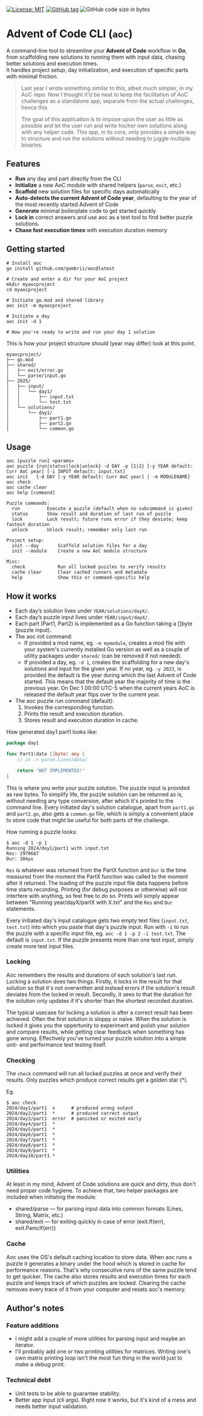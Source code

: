 [![License: MIT](https://img.shields.io/badge/License-MIT-yellow.svg)](LICENSE)
[![GitHub tag](https://img.shields.io/github/v/tag/gombrii/aoc)](https://github.com/gombrii/aoc/tags)
![GitHub code size in bytes](https://img.shields.io/github/languages/code-size/gombrii/aoc)


# Advent of Code CLI (`aoc`)

A command-line tool to streamline your **Advent of Code** workflow in **Go**, from scaffolding new solutions to running them with input data, chasing better solutions and execution times.  
It handles project setup, day initialization, and execution of specific parts with minimal friction.
> Last year I wrote something similar to this, albeit much simpler, in my AoC repo. Now I thought it'd be neat to keep the facilitation of AoC challenges as a standalone app, separate from the actual challenges, hence this.
>
> The goal of this application is to impose upon the user as little as possible and let the user run and write his/her own solutions along with any helper code. This app, in its core, only provides a simple way to structure and run the solutions without needing to juggle multiple binaries.

## Features

- **Run** any day and part directly from the CLI
- **Initialize** a new AoC module with shared helpers (`parse`, `exit`, etc.)
- **Scaffold** new solution files for specific days automatically
- **Auto-detects the current Advent of Code year**, defaulting to the year of the most recently started Advent of Code
- **Generate** minimal boilerplate code to get started quickly
- **Lock in** correct answers and use aoc as a test tool to find better puzzle solutions.
- **Chase fast execution times** with execution duration memory

## Getting started

```shell
# Install aoc
go install github.com/gombrii/aoc@latest

# Create and enter a dir for your AoC project
mkdir myaocproject
cd myaocproject

# Initiate go.mod and shared library
aoc init -m myaocproject

# Initiate a day
aoc init -d 1

# Now you're ready to write and run your day 1 solution
```

This is how your project structure should (year may differ) look at this point.

```
myaocproject/
├── go.mod
├── shared/
│   ├── exit/error.go
│   └── parse/input.go
├── 2025/
│   ├── input/
│   │   └── day1/
│   │       ├── input.txt
│   │       └── test.txt
│   └── solutions/
│       └── day1/
│           ├── part1.go
│           ├── part2.go
│           └── common.go
```
## Usage
```
aoc [puzzle run] <params>
aoc puzzle {run|status|lock|unlock} -d DAY -p {1|2} [-y YEAR default: Curr AoC year] [-i INPUT default: input.txt]
aoc init   {-d DAY [-y YEAR default: Curr AoC year] | -m MODULENAME}
aoc check 
aoc cache clear
aoc help [command]

Puzzle commands:
  run          Execute a puzzle (default when no subcommand is given)
  status       Show result and duration of last run of puzzle
  lock         Lock result; future runs error if they deviate; keep fastest duration
  unlock       Unlock result; remember only last run

Project setup:
  init --day       Scaffold solution files for a day
  init --module    Create a new AoC module structure

Misc:
  check            Run all locked puzzles to verify results
  cache clear      Clear cached runners and metadata
  help             Show this or command-specific help
```

## How it works
- Each day’s solution lives under `YEAR/solutions/dayX/`.
- Each day’s puzzle input lives under `YEAR/input/dayX/`.
- Each part (Part1, Part2) is implemented as a Go function taking a []byte (puzzle input).
- The aoc init command:
    - If provided a mod name, eg. `-m mymodule`, creates a mod file with your system's currently installed Go version as well as a couple of utility packages under `shared/` (can be removed if not needed).
    - If provided a day, eg. `-d 1`, creates the scaffolding for a new day's solutions and input for the given year. If no year, eg. `-y 2023`, is provided the default is the year during which the last Advent of Code started. This means that the default year the majority of time is the previous year. On Dec 1 00:00 UTC-5 when the current years AoC is released the default year flips over to the current year.
- The aoc puzzle run command (default):
    1. Invokes the corresponding function.
    1. Prints the result and execution duration.
    1. Stores result and execution duration in cache.

How generated day1 part1 looks like:
```go
package day1

func Part1(data []byte) any {
	// in := parse.Lines(data)

	return "NOT IMPLEMENTED!"
}
```

This is where you write your puzzle solution. The puzzle input is provided as raw bytes. To simplify life, the puzzle solution can be returned as is, without needing any type conversion, after which it's printed to the command line. Every initiated day's solution catalogue, apart from `part1.go` and `part2.go`, also gets a `common.go` file, which is simply a convenient place to store code that might be useful for both parts of the challenge.

How running a puzzle looks:
```shell
$ aoc -d 1 -p 1
Running 2024/day1/part1 with input.txt
Res: 2970687
Dur: 304µs
```

`Res` is whatever was returned from the PartX function and `Dur` is the time measured from the moment the PartX function was called to the moment after it returned. The loading of the puzzle input file data happens before time starts recording. Printing (for debug purposes or otherwise) will not interfere with anything, so feel free to do so. Prints will simply appear between "Running year/dayX/partX with X.txt" and the `Res` and `Dur` statements.

Every initiated day's input catalogue gets two empty text files (`input.txt`, `test.txt`) into which you paste that day's puzzle input. Run with `-i` to run the puzzle with a specific input file, eg. `aoc -d 1 -p 2 -i test.txt`. The default is `input.txt`. If the puzzle presents more than one test input, simply create more test input files.

### Locking
Aoc remembers the results and durations of each solution's last run. Locking a solution does two things. Firstly, it locks in the result for that solution so that it's not overwritten and instead errors if the solution's result deviates from the locked in result. Secondly, it sees to that the duration for the solution only updates if it's shorter than the shortest recorded duration.

The typical usecase for locking a solution is after a correct result has been achieved. Often the first solution is sloppy or naïve. When the solution is locked it gives you the oppertunity to experiment and polish your solution and compare results, while getting clear feedback when something has gone wrong. Effectively you've turned your puzzle solution into a simple unit- and performance test testing itself. 

### Checking
The `check` command will run all locked puzzles at once and verify their results. Only puzzles which produce correct results get a golden star (*).

Eg.
```shell
$ aoc check
2024/day1/part1  x      # produced wrong output
2024/day2/part1  *      # produced correct output
2024/day3/part1  error  # panicked or exited early
2024/day4/part1  *
2024/day5/part1  *
2024/day6/part1  *
2024/day7/part1  *
2024/day8/part1  *
2024/day9/part1  *
2024/day10/part1 *
```

### Utilities
At least in my mind, Advent of Code solutions are quick and dirty, thus don't need proper code hygiene. To achieve that, two helper packages are included when initiating the module:
- shared/parse — for parsing input data into common formats (Lines, String, Matrix, etc.)
- shared/exit — for exiting quickly in case of error (exit.If(err), exit.PanicIf(err))

### Cache
Aoc uses the OS's default caching location to store data. When aoc runs a puzzle it generates a binary under the hood which is stored in cache for performance reasons. That's why consecutive runs of the same puzzle tend to get quicker. The cache also stores results and execution times for each puzzle and keeps track of which puzzles are locked. Clearing the cache removes every trace of it from your computer and resets aoc's memory. 

## Author's notes
### Feature additions
- I might add a couple of more utilities for parsing input and maybe an iterator.
- I'll probably add one or two printing utilities for matrices. Writing one's own matrix printing loop isn't the most fun thing in the world just to make a debug print.
### Technical debt
- Unit tests to be able to guarantee stability.
- Better app input (cli args). Right now it works, but it's kind of a mess and needs better input validation.